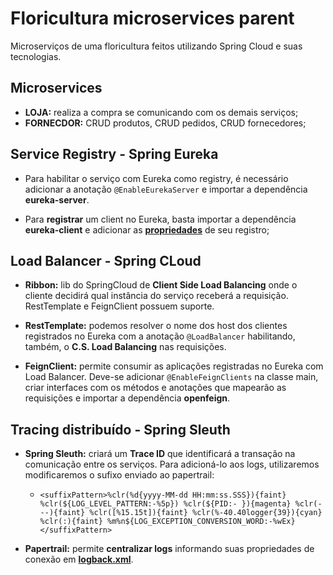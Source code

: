 # Floricultura microservices parent
Microserviços de uma floricultura feitos utilizando Spring Cloud e suas tecnologias.

## Microservices
- **LOJA:** realiza a compra se comunicando com os demais serviços;
- **FORNECDOR:** CRUD produtos, CRUD pedidos, CRUD fornecedores;

## Service Registry - Spring Eureka

- Para habilitar o serviço com Eureka como registry, é necessário adicionar a anotação `@EnableEurekaServer` e importar a dependência **eureka-server**.

- Para **registrar** um client no Eureka, basta importar a dependência **eureka-client** e adicionar as **[propriedades](https://github.com/VictorMagalhaesSales/microservice-floricultura-parent/blob/master/fornecedor/src/main/resources/application.yml)** de seu registro;

## Load Balancer - Spring CLoud

- **Ribbon:** lib do SpringCloud de **Client Side Load Balancing** onde o cliente decidirá qual instância do serviço receberá a requisição. RestTemplate e FeignClient possuem suporte.

- **RestTemplate:** podemos resolver o nome dos host dos clientes registrados no Eureka com a anotação `@LoadBalancer` habilitando, também, o **C.S. Load Balancing** nas requisições.

- **FeignClient:** permite consumir as aplicações registradas no Eureka com Load Balancer. Deve-se adicionar `@EnableFeignClients` na classe main, criar interfaces com os métodos e anotações que mapearão as requisições e importar a dependência **openfeign**.

## Tracing distribuído - Spring Sleuth

- **Spring Sleuth:** criará um **Trace ID** que identificará a transação na comunicação entre os serviços. Para adicioná-lo aos logs, utilizaremos modificaremos o sufixo enviado ao  papertrail:
    - `<suffixPattern>%clr(%d{yyyy-MM-dd HH:mm:ss.SSS}){faint} %clr(${LOG_LEVEL_PATTERN:-%5p}) %clr(${PID:- }){magenta} %clr(---){faint} %clr([%15.15t]){faint} %clr(%-40.40logger{39}){cyan} %clr(:){faint} %m%n${LOG_EXCEPTION_CONVERSION_WORD:-%wEx}</suffixPattern>`

- **Papertrail:** permite **centralizar logs** informando suas propriedades de conexão em **[logback.xml](https://github.com/VictorMagalhaesSales/microservice-floricultura-parent/blob/master/fornecedor/src/main/resources/logback.xml)**. 

